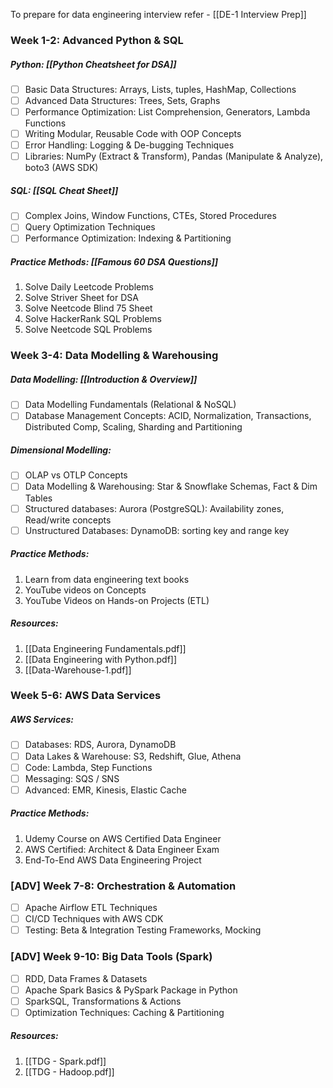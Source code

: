 To prepare for data engineering interview refer - [[DE-1 Interview Prep]]
### Week 1-2: Advanced Python & SQL
##### Python: [[Python Cheatsheet for DSA]]
* [ ] Basic Data Structures: Arrays, Lists, tuples, HashMap, Collections
* [ ] Advanced Data Structures: Trees, Sets, Graphs
* [ ] Performance Optimization: List Comprehension, Generators, Lambda Functions
* [ ] Writing Modular, Reusable Code with OOP Concepts
* [ ] Error Handling: Logging & De-bugging Techniques
* [ ] Libraries: NumPy (Extract & Transform), Pandas (Manipulate & Analyze), boto3 (AWS SDK)
##### SQL: [[SQL Cheat Sheet]]
* [ ] Complex Joins, Window Functions, CTEs, Stored Procedures
* [ ] Query Optimization Techniques
* [ ] Performance Optimization: Indexing & Partitioning
##### Practice Methods: [[Famous 60 DSA Questions]]
1. Solve Daily Leetcode Problems
2. Solve Striver Sheet for DSA
3. Solve Neetcode Blind 75 Sheet
4. Solve HackerRank SQL Problems
5. Solve Neetcode SQL Problems

### Week 3-4: Data Modelling & Warehousing
##### Data Modelling: [[Introduction & Overview]]
* [ ] Data Modelling Fundamentals (Relational & NoSQL)
* [ ] Database Management Concepts: ACID, Normalization, Transactions, Distributed Comp, Scaling, Sharding and Partitioning
##### Dimensional Modelling:
* [ ] OLAP vs OTLP Concepts
* [ ] Data Modelling & Warehousing: Star & Snowflake Schemas, Fact & Dim Tables
* [ ] Structured databases: Aurora (PostgreSQL): Availability zones, Read/write concepts
* [ ] Unstructured Databases: DynamoDB: sorting key and range key
##### Practice Methods:
1. Learn from data engineering text books
2. YouTube videos on Concepts
3. YouTube Videos on Hands-on Projects (ETL)
##### Resources:
1. [[Data Engineering Fundamentals.pdf]]
2. [[Data Engineering with Python.pdf]]
3. [[Data-Warehouse-1.pdf]]

### Week 5-6: AWS Data Services
##### AWS Services: 
* [ ] Databases: RDS, Aurora, DynamoDB
* [ ] Data Lakes & Warehouse: S3, Redshift, Glue, Athena
* [ ] Code: Lambda, Step Functions
* [ ] Messaging: SQS / SNS
* [ ] Advanced: EMR, Kinesis, Elastic Cache
##### Practice Methods:
1. Udemy Course on AWS Certified Data Engineer
2. AWS Certified: Architect & Data Engineer Exam
3. End-To-End AWS Data Engineering Project

### [ADV] Week 7-8: Orchestration & Automation
* [ ] Apache Airflow ETL Techniques
* [ ] CI/CD Techniques with AWS CDK
* [ ] Testing: Beta & Integration Testing Frameworks, Mocking

### [ADV] Week 9-10: Big Data Tools (Spark)
* [ ] RDD, Data Frames & Datasets
* [ ] Apache Spark Basics & PySpark Package in Python
* [ ] SparkSQL, Transformations & Actions
* [ ] Optimization Techniques: Caching & Partitioning
##### Resources:
1. [[TDG - Spark.pdf]]
2. [[TDG - Hadoop.pdf]]